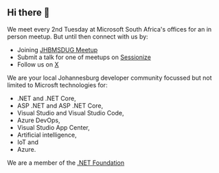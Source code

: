 ## Hi there 👋

We meet every 2nd Tuesday at Microsoft South Africa's offices for an in person meetup. But until then connect with us by:
* Joining [JHBMSDUG Meetup](https://www.meetup.com/johannesburg-ms-dev-user-group/)
* Submit a talk for one of meetups on [Sessionize](https://sessionize.com/johannesburg-ms-developer-user-group/)
* Follow us on [X](https://x.com/jhbmsdug)

We are your local Johannesburg developer community focussed but not limited to Microsft technologies for:
* .NET and .NET Core, 
* ASP .NET and ASP .NET Core, 
* Visual Studio and Visual Studio Code, 
* Azure DevOps, 
* Visual Studio App Center, 
* Artificial intelligence, 
* IoT and 
* Azure.

We are a member of the [.NET Foundation](https://www.meetup.com/pro/dotnet/)

<!--

**Here are some ideas to get you started:**

🙋‍♀️ A short introduction - what is your organization all about?
🌈 Contribution guidelines - how can the community get involved?
👩‍💻 Useful resources - where can the community find your docs? Is there anything else the community should know?
🍿 Fun facts - what does your team eat for breakfast?
🧙 Remember, you can do mighty things with the power of [Markdown](https://docs.github.com/github/writing-on-github/getting-started-with-writing-and-formatting-on-github/basic-writing-and-formatting-syntax)
-->
